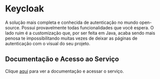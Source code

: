 # Keycloak

A solução mais completa e conhecida de autenticação no mundo open-source. Possui provavelmente todas funcionalidades que você espera. O lado ruim é a customização que, por ser feita em Java, acaba sendo mais penosa te impossibilitando muitas vezes de deixar as páginas de autenticação com o visual do seu projeto.

## Documentação e Acesso ao Serviço

Clique [aqui](https://www.keycloak.org) para ver a documentação e acessar o serviço.